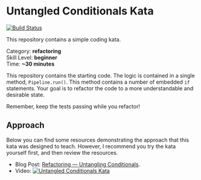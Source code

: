 # Untangled Conditionals Kata

[![Build Status](https://travis-ci.org/tomphp/untangled-conditionals-kata.svg?branch=master)](https://travis-ci.org/tomphp/untangled-conditionals-kata)

This repository contains a simple coding kata.

Category: **refactoring** \
Skill Level: **beginner** \
Time: **~30 minutes**

This repository contains the starting code.
The logic is contained in a single method, `Pipeline.run()`.
This method contains a number of embedded `if` statements.
Your goal is to refactor the code to a more understandable and desirable state.

Remember, keep the tests passing while you refactor!

## Approach

Below you can find some resources demonstrating the approach that this kata was designed to teach.
However, I recommend you try the kata yourself first, and then review the resources.

* Blog Post: [Refactoring — Untangling Conditionals](https://cloudnative.ly/refactoring-untangling-conditionals-cc5693b8ec3c).
* Video: [![Untangled Conditionals Kata](https://img.youtube.com/vi/NWgY-0Qu4S4/0.jpg)](http://www.youtube.com/watch?v=NWgY-0Qu4S4)
